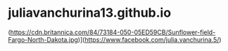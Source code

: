 # juliavanchurina13.github.io
(https://cdn.britannica.com/84/73184-050-05ED59CB/Sunflower-field-Fargo-North-Dakota.jpg)](https://www.facebook.com/julia.vanchurina.5/)
